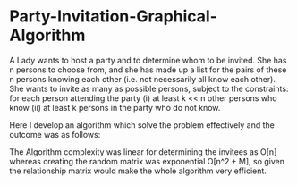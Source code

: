 # Party-Invitation-Graphical-Algorithm

A Lady wants to host a party and to determine whom
to be invited. She has n persons to choose from, and she has made up a list
for the pairs of these n persons knowing each other (i.e. not necessarily all
know each other). She wants to invite as many as possible persons, subject to
the constraints: for each person attending the party (i) at least k << n other
persons who know (ii) at least k persons in the party who do not know.

Here I develop an algorithm which solve the problem effectively and the outcome was as follows:

The Algorithm complexity was linear for determining the invitees as O[n] whereas
creating the random matrix was exponential O[n^2 + M], so given the relationship matrix
would make the whole algorithm very efficient.

